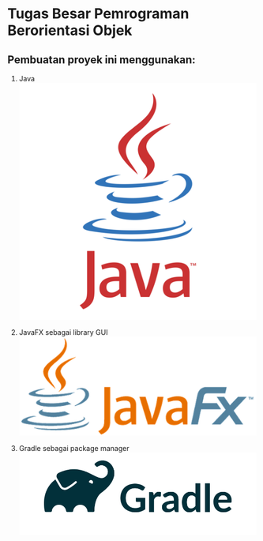 # Tugas Besar Pemrograman Berorientasi Objek

## Pembuatan proyek ini menggunakan:
1. Java
![Java](images/java-logo-1.png)

2. JavaFX sebagai library GUI
![JavaFX](images/JavaFX_Logo.png)

3. Gradle sebagai package manager
![Gradle](images/Gradle_logo.png)

